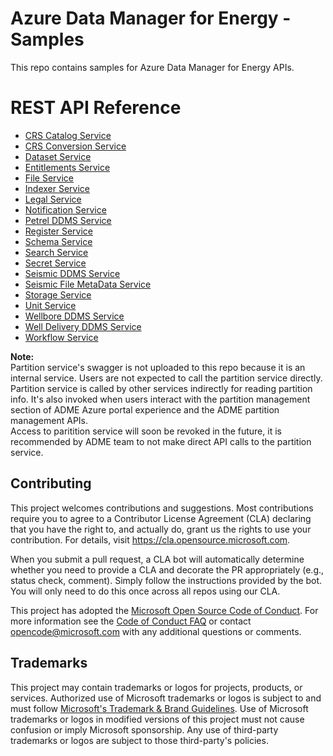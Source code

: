 # Azure Data Manager for Energy - Samples

This repo contains samples for Azure Data Manager for Energy APIs.

# REST API Reference

* [CRS Catalog Service](/rest-apis/M23/crs_catalog_v3_openapi.yaml)
* [CRS Conversion Service](/rest-apis/M23/crs_converter_openapi.yaml)
* [Dataset Service](/rest-apis/M23/dataset_openapi.yaml)
* [Entitlements Service](/rest-apis/M23/entitlements_openapi.yaml)
* [File Service](/rest-apis/M23/file_service_openapi.yaml)
* [Indexer Service](/rest-apis/M23/indexer_openapi.yaml)
* [Legal Service](/rest-apis/M23/compliance_openapi.yaml)
* [Notification Service](/rest-apis/M23/notification_openapi.yaml)
* [Petrel DDMS Service](/rest-apis/M23/petrel_ddms_openapi.yaml)
* [Register Service](/rest-apis/M23/register_openapi.yaml)
* [Schema Service](/rest-apis/M23/schema_openapi.yaml)
* [Search Service](/rest-apis/M23/search_openapi.yaml)
* [Secret Service](/rest-apis/M23/secret_openapi.yaml)
* [Seismic DDMS Service](/rest-apis/M23/seismic_ddms_openapi.yaml)
* [Seismic File MetaData Service](/rest-apis/M23/seismic_file_metadata_openapi.yaml)
* [Storage Service](/rest-apis/M23/storage_openapi.yaml)
* [Unit Service](/rest-apis/M23/unit_openapi.yaml)
* [Wellbore DDMS Service](/rest-apis/M23/wellbore_ddms_openapi.yaml)
* [Well Delivery DDMS Service](/rest-apis/M23/welldelivery_ddms_openapi.yaml)
* [Workflow Service](/rest-apis/M23/ingestion_worflow_openapi.yaml)

**Note:** \
Partition service's swagger is not uploaded to this repo because it is an internal service. Users are not expected to call the partition service directly. Partition service is called by other services indirectly for reading partition info. It's also invoked when users interact with the partition management section of ADME Azure portal experience and the ADME partition management APIs.\
Access to paritition service will soon be revoked in the future, it is recommended by ADME team to not make direct API calls to the partition service.

## Contributing

This project welcomes contributions and suggestions.  Most contributions require you to agree to a
Contributor License Agreement (CLA) declaring that you have the right to, and actually do, grant us
the rights to use your contribution. For details, visit https://cla.opensource.microsoft.com.

When you submit a pull request, a CLA bot will automatically determine whether you need to provide
a CLA and decorate the PR appropriately (e.g., status check, comment). Simply follow the instructions
provided by the bot. You will only need to do this once across all repos using our CLA.

This project has adopted the [Microsoft Open Source Code of Conduct](https://opensource.microsoft.com/codeofconduct/).
For more information see the [Code of Conduct FAQ](https://opensource.microsoft.com/codeofconduct/faq/) or
contact [opencode@microsoft.com](mailto:opencode@microsoft.com) with any additional questions or comments.

## Trademarks

This project may contain trademarks or logos for projects, products, or services. Authorized use of Microsoft
trademarks or logos is subject to and must follow
[Microsoft's Trademark & Brand Guidelines](https://www.microsoft.com/en-us/legal/intellectualproperty/trademarks/usage/general).
Use of Microsoft trademarks or logos in modified versions of this project must not cause confusion or imply Microsoft sponsorship.
Any use of third-party trademarks or logos are subject to those third-party's policies.
